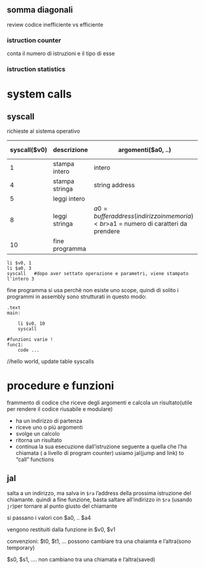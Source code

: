 ## somma diagonali
review codice inefficiente vs efficiente

### istruction counter 
conta il numero di istruzioni e il tipo di esse

### istruction statistics

# system calls
## syscall
richieste al sistema operativo

| syscall($v0) | descrizione    | argomenti($a0, ..)                                                                   | risultato($v0, …) |
| ------------ | -------------- | ------------------------------------------------------------------------------------ | ----------------- |
| 1            | stampa intero  | intero                                                                               |                   |
| 4            | stampa stringa | string address                                                                       |                   |
| 5            | leggi intero   |                                                                                      |                   |
| 8            | leggi stringa  | $a0 = buffer address (indirizzo in memoria)<br>$a1 = numero di caratteri da prendere |                   |
| 10           | fine programma |                                                                                      |                   |

```armasm
li $v0, 1
li $a0, 3
syscall   #dopo aver settato operazione e parametri, viene stampato l'intero 3
```
fine programma si usa perchè non esiste uno scope, quindi di solito i programmi in assembly sono strutturati in questo modo:
```armasm
.text
main:

	li $v0, 10
	syscall 

#funzioni varie !
func1:
	code ...
```

//hello world, update table syscalls

# procedure e funzioni
frammento di codice che riceve degli argomenti e calcola un risultato(utile per rendere il codice riusabile e modulare)
- ha un indirizzo di partenza
- riceve uno o più argomenti
- svolge un calcolo
- ritorna un risultato
- continua la sua esecuzione dall’istruzione seguente a quella che l’ha chiamata ( a livello di program counter)
usiamo jal(jump and link) to “call” functions
## jal
salta a un indirizzo, ma salva in `$ra` l’address della prossima istruzione del chiamante. quindi a fine funzione, basta saltare all’indirizzo in `$ra` (usando `jr`)per tornare al punto giusto del chiamante

si passano i valori con $a0, .. $a4

vengono restituiti dalla funzione in $v0, $v1

convenzioni:
$t0, $t1, … possono cambiare tra una chaiamta e l’altra(sono temporary)

$s0, $s1, …. non cambiano tra una chiamata  e l’altra(saved)